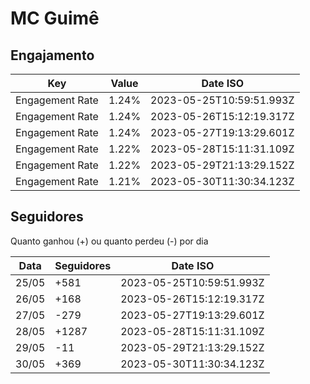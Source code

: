 # MC Guimê

## Engajamento

| Key             | Value | Date ISO                 |
| --------------- | ----- | ------------------------ |
| Engagement Rate | 1.24% | 2023-05-25T10:59:51.993Z |
| Engagement Rate | 1.24% | 2023-05-26T15:12:19.317Z |
| Engagement Rate | 1.24% | 2023-05-27T19:13:29.601Z |
| Engagement Rate | 1.22% | 2023-05-28T15:11:31.109Z |
| Engagement Rate | 1.22% | 2023-05-29T21:13:29.152Z |
| Engagement Rate | 1.21% | 2023-05-30T11:30:34.123Z |

## Seguidores

Quanto ganhou (+) ou quanto perdeu (-) por dia

| Data  | Seguidores | Date ISO                 |
| ----- | ---------- | ------------------------ |
| 25/05 | +581       | 2023-05-25T10:59:51.993Z |
| 26/05 | +168       | 2023-05-26T15:12:19.317Z |
| 27/05 | -279       | 2023-05-27T19:13:29.601Z |
| 28/05 | +1287      | 2023-05-28T15:11:31.109Z |
| 29/05 | -11        | 2023-05-29T21:13:29.152Z |
| 30/05 | +369       | 2023-05-30T11:30:34.123Z |